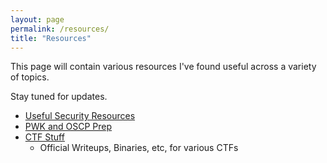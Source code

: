 ```yaml
---
layout: page
permalink: /resources/
title: "Resources"
---
```


This page will contain various resources I've found useful across a variety of topics.

Stay tuned for updates.

- [Useful Security Resources](/resources/security-resources)
- [PWK and OSCP Prep](/resources/pwk-oscp-prep)
- [CTF Stuff](https://github.com/dylannakahodo/CTF-Resources)
  - Official Writeups, Binaries, etc, for various CTFs
